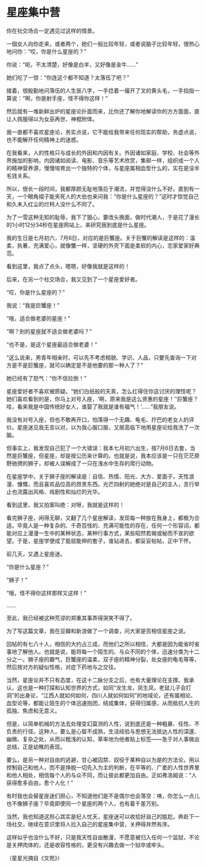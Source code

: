 # 星座集中营

你在社交场合一定遇见过这样的情景。 

一個女人向你走来，或者两个，她们一般比较年轻，或者说脑子比较年轻，很热心地问你：“哎，你是什么星座的？” 

你说：“呃，不太清楚，好像是白羊，又好像是金牛……” 

她们吃了一惊：“你连这个都不知道？太落伍了吧？” 

接着，很殷勤地问落伍的人生辰八字，一手捻着一撮开了叉的黄头毛，一手掐指一算说：“啊，你是射手座，怪不得你这样！” 

然后就有一堆新鲜出炉的星座论扑面而来，比你还了解你地解读你的方方面面，直让人佩服得以为女巫再世、神棍附体。 

我一直都不喜欢星座论，务实点说，它不能给我带来任何现实的帮助，务虚点说，也不能解开任何精神上的迷惑。 

在我看来，人的性格只与成长的外因和内因有关。外因诸如家庭、学校、社会等外界施加的影响，内因诸如阅读、电影、音乐等艺术欣赏，集邮一样，组织成一个人的精神营养源，慢慢培育出一个独特的个体，与星座属相血型什么的，实在是没半毛钱关系。 

所以，很长一段时间，我都厚颜无耻地落后于潮流，并觉得没什么不好。直到有一天，一个眼角褶子能夹死人的大伯也来问我：“你是什么星座的？”这时才惊觉自己和久未入红尘的烂柯人没什么不同了。 

为了一雪这种无知的耻辱，我下了狠心，要改头换面，做时代潮人，于是花了漫长的1小时12分34秒在星座网站上，来研究我到底是什么星座。 

我的生日是七月初六，7月6日，对应的是巨蟹座。关于巨蟹的解读是这样的：温柔，执著，充满爱心，就像蟹一样，坚硬的外壳下面是柔软的内心，恋家爱家好典范。 

看到这里，我点了点头，嗯嗯，好像我就是这样的！ 

后来，在另一个社交场合，我又见到了一个星座爱好者。 

“哎，你是什么星座的？” 

我说：“我是巨蟹座！” 

“哦，适合做老婆的星座！” 

“啊？别的星座就不适合做老婆吗？” 

“也不是，是这个星座最适合做老婆！” 

“这么说来，男青年相亲时，可以先不考虑相貌、学识、人品，只要先查询一下对方是不是巨蟹座，就可以确定是不是他要的那一种人了？” 

她已经有了怒气：“你不信拉倒！” 

星座爱好者不喜欢被质疑。“她们白纸般的天真，怎么扛得住你这讨厌的理性呢？她们喜欢看到的是，你马上对号入座，‘啊，原来我是这么贤惠的星座！’‘巨蟹座？哇，看来我是中国传统好女人，谁娶了我就是谁有福气！’……”我朋友说。 

我没有对号入座，但也不敢再开口，怕落得一个无趣、龟毛、拧巴的老女人的评价。星座迷见我无言以对，以为我心服口服，又居高临下地用星座论给我洗了一次脑。 

但事实上，我发现自己犯了一个大错误：我本七月初六出生，按7月6日去套，当然是巨蟹座，但星座，却是按公历来计算的。也就是说，我本应该是一只在茫茫原野驰骋的狮子，却被人误解成了一只在浅水中生存的爬行动物。 

在星座学中，关于狮子座的解读是：自信、热情、阳光、大方、爱面子，天性浪漫、慷慨，而且喜欢品位高的昂贵东西。光芒四射的她绝对是自己的主人，言行举止也流露出风格、戏剧性和灿烂的光华。 

看到这里，我又拍案叫绝：对呀，我就是这样的！ 

看完狮子座，闲得无聊，又翻了几个星座解读，发现每一种放在我身上，都极为合适。毕竟人是一种复杂的、千奇百怪的、充满可能性的存在，任何一个形容词，都能对应上漫漫一生中的某种状态，某种行事方式，某些昭然若揭或秘而不宣的欲望。于是，星座学便成了能屈能伸的套子，谁钻进去，都妥妥帖帖，正中下怀。 

前几天，又遇上星座迷。 

“你是什么星座？” 

“狮子！” 

“哦，怪不得你这样那样又这样！” 

…… 

至此，我已经被这种荒谬的郑重其事弄得哭笑不得了。 

为了写这篇文章，我在豆瓣和新浪做了一个调查，问大家是否相信星座之说。 

回帖的有七八十人，相信的大约占三成，而他们之所以相信，大都是因为能省时省事地了解他人。也就是说，能将每一个陌生的、与众不同的个体，迅速分类为十二分之一。狮子座的霸气，巨蟹座的温柔，双子座的精神分裂，处女座的龟毛等等，然后按对方的疑似性格，对症下药地与之交往。 

当然，星座论并不只有态度，在这十二脉分支之后，也有大量理论在支撑。我承认，这也是一种打探和认知世界的方式，如同“龙生龙，凤生凤，老鼠儿子会打洞”的出身论，“江西人就如何如何，四川人就如何如何”的地域论，还有属相论、血型论等，都能让陌生的个体迅速抱团，结成集体，获得归属感，从而抵抗人生的孤独、焦虑和无意义。 

但是，以简单机械的方法去处理变幻莫测的人性，说到底还是一种粗暴、任性、不负责的行径。这种人，要么是心智不成熟，生活经验与思想无法抵达人性的深邃、幽微、复杂之处，从而以粗浅的认知，草率地为他者贴上标签——急于对人事做出总结，正是幼稚的表现。 

要么，是另一种对自由的逃避，甘心被囚禁、奴役于某种自以为是的方法论，用以控制自己和他人，而不是挣脱一切先入为主的判断，在平等的、广袤的人性世界里和他人相处，相信每个人的与众不同，而让彼此都更加自由。正如弗洛姆说：“人获得愈多自由，愈个人化！” 

有时我也会替星座迷们担心，不知道他们是不是偶尔也会落空：咦，你怎么一点儿也不像狮子座？毕竟即使同一个星座的两个人，也有着千差万别。 

当然，我也知道这担心其实是杞人忧天，星座迷可以收拾好自己的尴尬，奔赴下一场社交，继续在意识里将人拉入自己的星座集中营，关押得井然有序。 

这样似乎也没什么不好，只是我天性自由散漫，不愿意被归入任何一个监狱，不论是关押肉体的，还是收容性格的，更没有兴趣去做一个狱卒或牢头。 

（星星光摘自《文苑》）